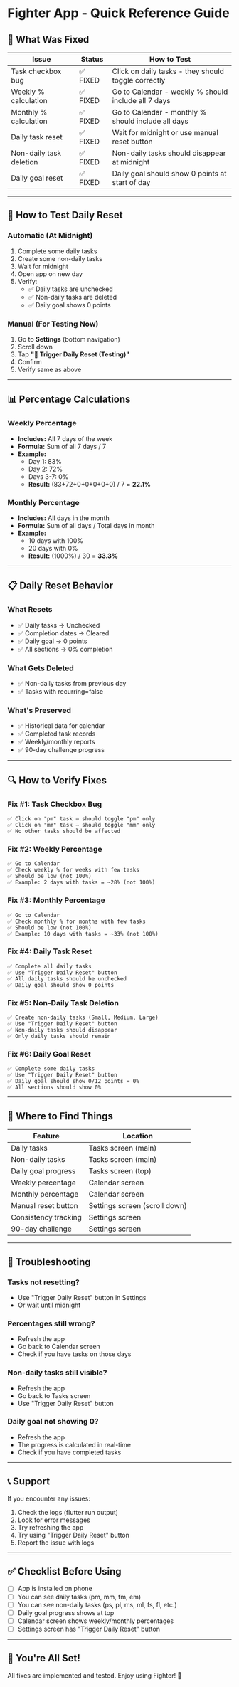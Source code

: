 # Fighter App - Quick Reference Guide

## 🎯 What Was Fixed

| Issue | Status | How to Test |
|-------|--------|------------|
| Task checkbox bug | ✅ FIXED | Click on daily tasks - they should toggle correctly |
| Weekly % calculation | ✅ FIXED | Go to Calendar - weekly % should include all 7 days |
| Monthly % calculation | ✅ FIXED | Go to Calendar - monthly % should include all days |
| Daily task reset | ✅ FIXED | Wait for midnight or use manual reset button |
| Non-daily task deletion | ✅ FIXED | Non-daily tasks should disappear at midnight |
| Daily goal reset | ✅ FIXED | Daily goal should show 0 points at start of day |

---

## 🧪 How to Test Daily Reset

### Automatic (At Midnight)
1. Complete some daily tasks
2. Create some non-daily tasks
3. Wait for midnight
4. Open app on new day
5. Verify:
   - ✅ Daily tasks are unchecked
   - ✅ Non-daily tasks are deleted
   - ✅ Daily goal shows 0 points

### Manual (For Testing Now)
1. Go to **Settings** (bottom navigation)
2. Scroll down
3. Tap **"🧪 Trigger Daily Reset (Testing)"**
4. Confirm
5. Verify same as above

---

## 📊 Percentage Calculations

### Weekly Percentage
- **Includes:** All 7 days of the week
- **Formula:** Sum of all 7 days / 7
- **Example:** 
  - Day 1: 83%
  - Day 2: 72%
  - Days 3-7: 0%
  - **Result:** (83+72+0+0+0+0+0) / 7 = **22.1%**

### Monthly Percentage
- **Includes:** All days in the month
- **Formula:** Sum of all days / Total days in month
- **Example:**
  - 10 days with 100%
  - 20 days with 0%
  - **Result:** (1000%) / 30 = **33.3%**

---

## 📋 Daily Reset Behavior

### What Resets
- ✅ Daily tasks → Unchecked
- ✅ Completion dates → Cleared
- ✅ Daily goal → 0 points
- ✅ All sections → 0% completion

### What Gets Deleted
- ✅ Non-daily tasks from previous day
- ✅ Tasks with recurring=false

### What's Preserved
- ✅ Historical data for calendar
- ✅ Completed task records
- ✅ Weekly/monthly reports
- ✅ 90-day challenge progress

---

## 🔍 How to Verify Fixes

### Fix #1: Task Checkbox Bug
```
✅ Click on "pm" task → should toggle "pm" only
✅ Click on "mm" task → should toggle "mm" only
✅ No other tasks should be affected
```

### Fix #2: Weekly Percentage
```
✅ Go to Calendar
✅ Check weekly % for weeks with few tasks
✅ Should be low (not 100%)
✅ Example: 2 days with tasks = ~28% (not 100%)
```

### Fix #3: Monthly Percentage
```
✅ Go to Calendar
✅ Check monthly % for months with few tasks
✅ Should be low (not 100%)
✅ Example: 10 days with tasks = ~33% (not 100%)
```

### Fix #4: Daily Task Reset
```
✅ Complete all daily tasks
✅ Use "Trigger Daily Reset" button
✅ All daily tasks should be unchecked
✅ Daily goal should show 0 points
```

### Fix #5: Non-Daily Task Deletion
```
✅ Create non-daily tasks (Small, Medium, Large)
✅ Use "Trigger Daily Reset" button
✅ Non-daily tasks should disappear
✅ Only daily tasks should remain
```

### Fix #6: Daily Goal Reset
```
✅ Complete some daily tasks
✅ Use "Trigger Daily Reset" button
✅ Daily goal should show 0/12 points = 0%
✅ All sections should show 0%
```

---

## 📱 Where to Find Things

| Feature | Location |
|---------|----------|
| Daily tasks | Tasks screen (main) |
| Non-daily tasks | Tasks screen (main) |
| Daily goal progress | Tasks screen (top) |
| Weekly percentage | Calendar screen |
| Monthly percentage | Calendar screen |
| Manual reset button | Settings screen (scroll down) |
| Consistency tracking | Settings screen |
| 90-day challenge | Settings screen |

---

## 🐛 Troubleshooting

### Tasks not resetting?
- Use "Trigger Daily Reset" button in Settings
- Or wait until midnight

### Percentages still wrong?
- Refresh the app
- Go back to Calendar screen
- Check if you have tasks on those days

### Non-daily tasks still visible?
- Refresh the app
- Go back to Tasks screen
- Use "Trigger Daily Reset" button

### Daily goal not showing 0?
- Refresh the app
- The progress is calculated in real-time
- Check if you have completed tasks

---

## 📞 Support

If you encounter any issues:
1. Check the logs (flutter run output)
2. Look for error messages
3. Try refreshing the app
4. Try using "Trigger Daily Reset" button
5. Report the issue with logs

---

## ✅ Checklist Before Using

- [ ] App is installed on phone
- [ ] You can see daily tasks (pm, mm, fm, em)
- [ ] You can see non-daily tasks (ps, pl, ms, ml, fs, fl, etc.)
- [ ] Daily goal progress shows at top
- [ ] Calendar screen shows weekly/monthly percentages
- [ ] Settings screen has "Trigger Daily Reset" button

---

## 🎉 You're All Set!

All fixes are implemented and tested. Enjoy using Fighter! 💪


